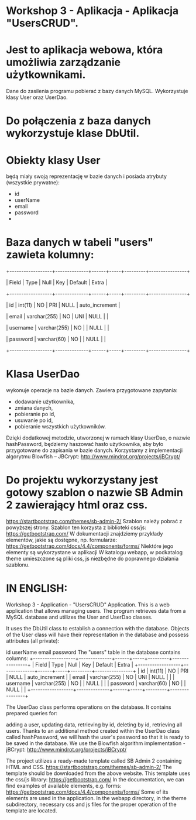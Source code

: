# Workshop 3 - Aplikacja - Aplikacja "UsersCRUD".

# Jest to aplikacja webowa, która umożliwia zarządzanie użytkownikami.
Dane do zasilenia programu pobierać z bazy danych MySQL. Wykorzystuje klasy User oraz UserDao.

# Do połączenia z baza danych wykorzystuje klase DbUtil.

# Obiekty klasy User
będą miały swoją reprezentację w bazie danych i posiada atrybuty (wszystkie prywatne):
- id
- userName
- email
- password
- 
# Baza danych w tabeli "users" zawieta kolumny:
+------------------+--------------+------+-----+---------+----------------+

| Field            | Type         | Null | Key | Default | Extra          |

+------------------+--------------+------+-----+---------+----------------+

| id               | int(11)      | NO   | PRI | NULL    | auto_increment |

| email            | varchar(255) | NO   | UNI | NULL    |                |

| username         | varchar(255) | NO   |     | NULL    |                |

| password         | varchar(60)  | NO   |     | NULL    |                |

+------------------+--------------+------+-----+---------+----------------+

# Klasa UserDao 
wykonuje operacje na bazie danych. Zawiera przygotowane zapytania:
- dodawanie użytkownika,
- zmiana danych,
- pobieranie po id,
- usuwanie po id,
- pobieranie wszystkich użytkowników.

Dzięki dodatkowej metodzie, utworzonej w ramach klasy UserDao, o nazwie hashPassword, będziemy haszować hasło użytkownika,
aby było przygotowane do zapisania w bazie danych. Korzystamy z implementacji algorytmu Blowfish – JBCrypt: 
http://www.mindrot.org/projects/jBCrypt/

# Do projektu wykorzystany jest gotowy szablon o nazwie SB Admin 2 zawierający html oraz css.
https://startbootstrap.com/themes/sb-admin-2/
Szablon należy pobrać z powyższej strony.
Szablon ten korzysta z biblioteki css/js: https://getbootstrap.com/
W dokumentacji znajdziemy przykłady elementów, jakie są dostępne, np. formularze:
https://getbootstrap.com/docs/4.4/components/forms/
Niektóre jego elementy są wykorzystane w aplikacji
W katalogu webapp, w podkatalog theme umieszczone są pliki css, js niezbędne do poprawnego działania szablonu.


# IN ENGLISH:

Workshop 3 - Application - "UsersCRUD" Application.
This is a web application that allows managing users.
The program retrieves data from a MySQL database and utilizes the User and UserDao classes.

It uses the DbUtil class to establish a connection with the database.
Objects of the User class
will have their representation in the database and possess attributes (all private):

id
userName
email
password
The "users" table in the database contains columns:
+------------------+--------------+------+-----+---------+----------------+
| Field | Type | Null | Key | Default | Extra |
+------------------+--------------+------+-----+---------+----------------+
| id | int(11) | NO | PRI | NULL | auto_increment |
| email | varchar(255) | NO | UNI | NULL | |
| username | varchar(255) | NO | | NULL | |
| password | varchar(60) | NO | | NULL | |
+------------------+--------------+------+-----+---------+----------------+

The UserDao class
performs operations on the database. It contains prepared queries for:

adding a user,
updating data,
retrieving by id,
deleting by id,
retrieving all users.
Thanks to an additional method created within the UserDao class called hashPassword, we will hash the user's password
so that it is ready to be saved in the database. We use the Blowfish algorithm implementation - jBCrypt:
http://www.mindrot.org/projects/jBCrypt/

The project utilizes a ready-made template called SB Admin 2 containing HTML and CSS.
https://startbootstrap.com/themes/sb-admin-2/
The template should be downloaded from the above website.
This template uses the css/js library: https://getbootstrap.com/
In the documentation, we can find examples of available elements, e.g. forms:
https://getbootstrap.com/docs/4.4/components/forms/
Some of its elements are used in the application.
In the webapp directory, in the theme subdirectory, necessary css and js files for the proper operation of the template are located.